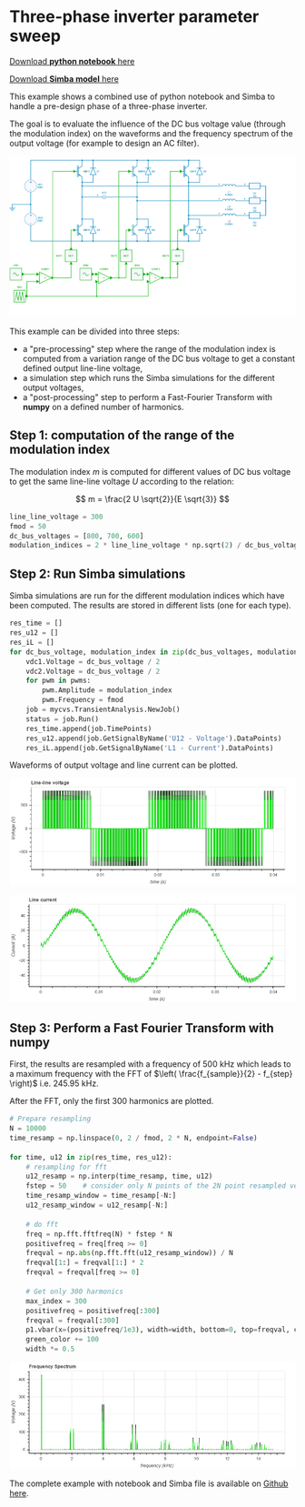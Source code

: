 # Three-phase inverter parameter sweep

[Download **python notebook** here](Three-phase-inverter_parametersweep.ipynb)

[Download **Simba model** here](Three-phase-inverter.jsimba)

This example shows a combined use of python notebook and Simba to handle a pre-design phase of a three-phase inverter.

The goal is to evaluate the influence of the DC bus voltage value (through the modulation index) on the waveforms and the frequency spectrum of the output voltage (for example to design an AC filter).

![three phase inverter](three-phase-inverter.png)

This example can be divided into three steps:

* a "pre-processing" step where the range of the modulation index is computed from a variation range of the DC bus voltage to get a constant defined output line-line voltage,
* a simulation step which runs the Simba simulations for the different output voltages,
* a "post-processing" step to perform a Fast-Fourier Transform with **numpy** on a defined number of harmonics.

## Step 1: computation of the range of the modulation index

The modulation index $m$ is computed for different values of DC bus voltage to get the same line-line voltage $U$ according to the relation:

$$ m = \frac{2 U \sqrt{2}}{E \sqrt{3}} $$

``` py
line_line_voltage = 300
fmod = 50
dc_bus_voltages = [800, 700, 600]
modulation_indices = 2 * line_line_voltage * np.sqrt(2) / dc_bus_voltages / np.sqrt(3)
```

## Step 2: Run Simba simulations

Simba simulations are run for the different modulation indices which have been computed. The results are stored in different lists (one for each type).

``` py
res_time = []
res_u12 = []
res_iL = []
for dc_bus_voltage, modulation_index in zip(dc_bus_voltages, modulation_indices):
    vdc1.Voltage = dc_bus_voltage / 2
    vdc2.Voltage = dc_bus_voltage / 2
    for pwm in pwms:
        pwm.Amplitude = modulation_index
        pwm.Frequency = fmod
    job = mycvs.TransientAnalysis.NewJob()
    status = job.Run()
    res_time.append(job.TimePoints)
    res_u12.append(job.GetSignalByName('U12 - Voltage').DataPoints) 
    res_iL.append(job.GetSignalByName('L1 - Current').DataPoints)
```
Waveforms of output voltage and line current can be plotted.

![Line-line voltage](line_line_voltage.png)

![Line current](line_current.png)

## Step 3: Perform a Fast Fourier Transform with numpy

First, the results are resampled with a frequency of 500 kHz which leads to a maximum frequency with the FFT of $\left( \frac{f_{sample}}{2} - f_{step} \right)$ i.e. 245.95 kHz.

After the FFT, only the first 300 harmonics are plotted.

``` py
# Prepare resampling
N = 10000
time_resamp = np.linspace(0, 2 / fmod, 2 * N, endpoint=False)

for time, u12 in zip(res_time, res_u12):
    # resampling for fft
    u12_resamp = np.interp(time_resamp, time, u12)
    fstep = 50    # consider only N points of the 2N point resampled vector
    time_resamp_window = time_resamp[-N:]
    u12_resamp_window = u12_resamp[-N:]
    
    # do fft
    freq = np.fft.fftfreq(N) * fstep * N
    positivefreq = freq[freq >= 0]
    freqval = np.abs(np.fft.fft(u12_resamp_window)) / N
    freqval[1:] = freqval[1:] * 2
    freqval = freqval[freq >= 0]

    # Get only 300 harmonics
    max_index = 300
    positivefreq = positivefreq[:300]
    freqval = freqval[:300]
    p1.vbar(x=(positivefreq/1e3), width=width, bottom=0, top=freqval, color=(0, green_color, 0))
    green_color += 100
    width *= 0.5
``` 

![voltage frequency spectrum](voltage_frequency_spectrum.png)


The complete example with notebook and Simba file is available on [Github here](https://github.com/aesim-tech/simba-python-examples/tree/main/06.%20Three-phase-inverter%20%20parameter%20sweep).